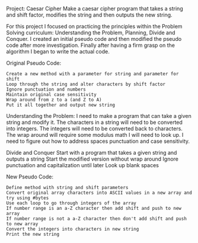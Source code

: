 Project: Caesar Cipher
Make a caesar cipher program that takes a string and shift factor, modifies the string and then outputs the new string.

For this project I focused on practicing the principles within the Problem Solving curriculum: Understanding the Problem, Planning, Divide and Conquer. I created an initial pseudo code and then modified the pseudo code after more investigation. Finally after having a firm grasp on the algorithm I began to write the actual code.
 
Original Pseudo Code:
~~~
Create a new method with a parameter for string and parameter for shift
Loop through the string and alter characters by shift factor
Ignore punctuation and numbers
Maintain original case sensitivity
Wrap around from z to a (and Z to A)
Put it all together and output new string
~~~


Understanding the Problem:
I need to make a program that can take a given string and modify it.
The characters in a string will need to be converted into integers.
The integers will need to be converted back to characters.
The wrap around will require some modulus math I will need to look up.
I need to figure out how to address spaces punctuation and case sensitivity.


Divide and Conquer
Start with a program that takes a given string and outputs a string
Start the modified version without wrap around
Ignore punctuation and capitalization until later
Look up blank spaces


New Pseudo Code:
~~~
Define method with string and shift parameters
Convert original array characters into ASCII values in a new array and try using #bytes 
Use each loop to go through integers of the array
If number range is an a-Z character then add shift and push to new array 
If number range is not a a-Z character then don't add shift and push to new array
Convert the integers into characters in new string
Print the new string
~~~